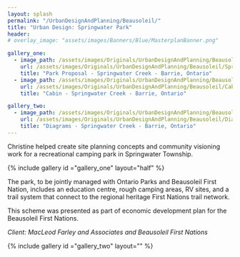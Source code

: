 ```yaml
---
layout: splash
permalink: "/UrbanDesignAndPlanning/Beausoleil/"
title: "Urban Design: Springwater Park"
header:
# overlay_image: "assets/images/Banners/Blue/MasterplanBanner.png"

gallery_one:
  - image_path: /assets/images/Originals/UrbanDesignAndPlanning/Beausoleil/SpringwaterCreek.png
    url: /assets/images/Originals/UrbanDesignAndPlanning/Beausoleil/SpringwaterCreek.png
    title: "Park Proposal - Springwater Creek - Barrie, Ontario"
  - image_path: /assets/images/Originals/UrbanDesignAndPlanning/Beausoleil/Cabin.png
    url: /assets/images/Originals/UrbanDesignAndPlanning/Beausoleil/Cabin.png
    title: "Cabin - Springwater Creek - Barrie, Ontario"

gallery_two:
  - image_path: /assets/images/Originals/UrbanDesignAndPlanning/Beausoleil/Diagrams.png
    url: /assets/images/Originals/UrbanDesignAndPlanning/Beausoleil/Diagrams.png
    title: "Diagrams - Springwater Creek - Barrie, Ontario"
---
```


Christine helped create site planning concepts and community
visioning work for a recreational camping park in Springwater
Township.

{% include gallery id ="gallery_one" layout="half" %}

The park, to be jointly managed with Ontario Parks and Beausoleil
First Nation, includes an education centre, rough camping areas,
RV sites, and a trail system that connect to the regional
heritage First Nations trail network.

This scheme was presented as part of economic development plan
for the Beausoleil First Nations.

*Client: MacLeod Farley and Associates and Beausoleil First Nations*

{% include gallery id ="gallery_two" layout="" %}
